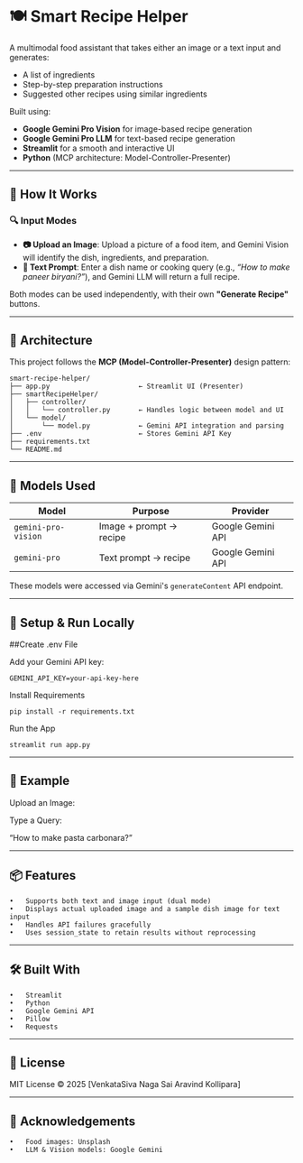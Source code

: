 # 🍽️ Smart Recipe Helper

A multimodal food assistant that takes either an image or a text input and generates:
- A list of ingredients
- Step-by-step preparation instructions
- Suggested other recipes using similar ingredients

Built using:
- **Google Gemini Pro Vision** for image-based recipe generation
- **Google Gemini Pro LLM** for text-based recipe generation
- **Streamlit** for a smooth and interactive UI
- **Python** (MCP architecture: Model-Controller-Presenter)

---

## 🧠 How It Works

### 🔍 Input Modes
- **📷 Upload an Image**: Upload a picture of a food item, and Gemini Vision will identify the dish, ingredients, and preparation.
- **💬 Text Prompt**: Enter a dish name or cooking query (e.g., _“How to make paneer biryani?”_), and Gemini LLM will return a full recipe.

Both modes can be used independently, with their own **"Generate Recipe"** buttons.

---

## 🧱 Architecture

This project follows the **MCP (Model-Controller-Presenter)** design pattern:
```
smart-recipe-helper/
├── app.py                      ← Streamlit UI (Presenter)
├── smartRecipeHelper/
│   ├── controller/
│   │   └── controller.py       ← Handles logic between model and UI
│   └── model/
│       └── model.py            ← Gemini API integration and parsing
├── .env                        ← Stores Gemini API Key
├── requirements.txt
└── README.md

```
---

## 🧠 Models Used

| Model                    | Purpose                                 | Provider         |
|-------------------------|-----------------------------------------|------------------|
| `gemini-pro-vision`     | Image + prompt → recipe                 | Google Gemini API |
| `gemini-pro`            | Text prompt → recipe                    | Google Gemini API |

These models were accessed via Gemini's `generateContent` API endpoint.

---

## 🚀 Setup & Run Locally

##Create .env File

Add your Gemini API key:
```
GEMINI_API_KEY=your-api-key-here
```
Install Requirements
```
pip install -r requirements.txt
```
Run the App

```
streamlit run app.py
```

---

## 📸 Example

Upload an Image:

Type a Query:

“How to make pasta carbonara?”

---

## 📦 Features
	•	Supports both text and image input (dual mode)
	•	Displays actual uploaded image and a sample dish image for text input
	•	Handles API failures gracefully
	•	Uses session_state to retain results without reprocessing

---

## 🛠️ Built With
	•	Streamlit
	•	Python
	•	Google Gemini API
	•	Pillow
	•	Requests

---

## 📄 License

MIT License © 2025 [VenkataSiva Naga Sai Aravind Kollipara]

---

## 🙌 Acknowledgements
	•	Food images: Unsplash
	•	LLM & Vision models: Google Gemini
